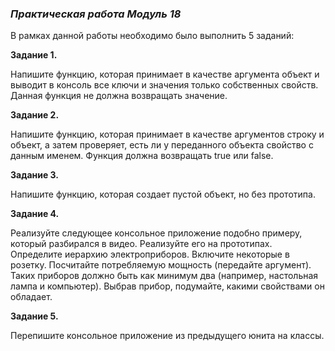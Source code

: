 ### ___Практическая работа___ *Модуль 18* 

В рамках данной работы необходимо было выполнить 5 заданий:

**Задание 1.**

Напишите функцию, которая принимает в качестве аргумента объект и выводит в консоль все ключи и значения только собственных свойств. Данная функция не должна возвращать значение.

**Задание 2.**

Напишите функцию, которая принимает в качестве аргументов строку и объект, а затем проверяет, есть ли у переданного объекта свойство с данным именем. Функция должна возвращать true или false.

**Задание 3.**

Напишите функцию, которая создает пустой объект, но без прототипа.

**Задание 4.**

Реализуйте следующее консольное приложение подобно примеру, который разбирался в видео. Реализуйте его на прототипах.
Определите иерархию электроприборов. Включите некоторые в розетку. Посчитайте потребляемую мощность (передайте аргумент). 
Таких приборов должно быть как минимум два (например, настольная лампа и компьютер). Выбрав прибор, подумайте, какими свойствами он обладает.

**Задание 5.**

Перепишите консольное приложение из предыдущего юнита на классы.